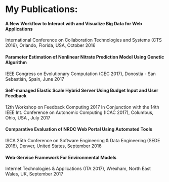 # My Publications:




#### A New Workflow to Interact with and Visualize Big Data for Web Applications
International Conference on Collaboration Technologies and Systems (CTS 2016), Orlando, Florida, USA, October 2016 

#### Parameter Estimation of Nonlinear Nitrate Prediction Model Using Genetic Algorithm
IEEE Congress on Evolutionary Computation (CEC 2017), Donostia - San Sebastián, Spain, June 2017 

#### Self-managed Elastic Scale Hybrid Server Using Budget Input and User Feedback
12th Workshop on Feedback Computing 2017 In Conjunction with the 14th IEEE Int. Conference on Autonomic Computing (ICAC 2017), Columbus, Ohio, USA , July 2017 

#### Comparative Evaluation of NRDC Web Portal Using Automated Tools
ISCA 25th Conference on Software Engineering & Data Engineering (SEDE 2016), Denver, United States, September 2016 

#### Web-Service Framework For Environmental Models
Internet Technologies & Applications (ITA 2017), Wrexham, North East Wales, UK, September 2017 
